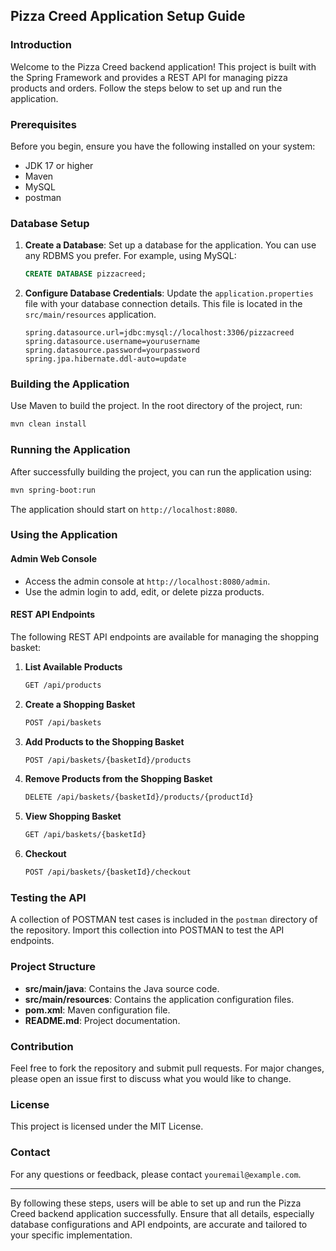 ## Pizza Creed Application Setup Guide

### Introduction
Welcome to the Pizza Creed backend application! This project is built with the Spring Framework and provides a REST API for managing pizza products and orders. Follow the steps below to set up and run the application.

### Prerequisites
Before you begin, ensure you have the following installed on your system:

- JDK 17 or higher
- Maven
- MySQL
- postman

### Database Setup
1. **Create a Database**:
   Set up a database for the application. You can use any RDBMS you prefer. For example, using MySQL:
   ```sql
   CREATE DATABASE pizzacreed;
   ```

2. **Configure Database Credentials**:
   Update the `application.properties` file with your database connection details. This file is located in the `src/main/resources` application.
   ```properties
   spring.datasource.url=jdbc:mysql://localhost:3306/pizzacreed
   spring.datasource.username=yourusername
   spring.datasource.password=yourpassword
   spring.jpa.hibernate.ddl-auto=update
   ```

### Building the Application
Use Maven to build the project. In the root directory of the project, run:
```sh
mvn clean install
```

### Running the Application
After successfully building the project, you can run the application using:
```sh
mvn spring-boot:run
```
The application should start on `http://localhost:8080`.

### Using the Application
#### Admin Web Console
- Access the admin console at `http://localhost:8080/admin`.
- Use the admin login to add, edit, or delete pizza products.

#### REST API Endpoints
The following REST API endpoints are available for managing the shopping basket:

1. **List Available Products**
   ```sh
   GET /api/products
   ```

2. **Create a Shopping Basket**
   ```sh
   POST /api/baskets
   ```

3. **Add Products to the Shopping Basket**
   ```sh
   POST /api/baskets/{basketId}/products
   ```

4. **Remove Products from the Shopping Basket**
   ```sh
   DELETE /api/baskets/{basketId}/products/{productId}
   ```

5. **View Shopping Basket**
   ```sh
   GET /api/baskets/{basketId}
   ```

6. **Checkout**
   ```sh
   POST /api/baskets/{basketId}/checkout
   ```

### Testing the API
A collection of POSTMAN test cases is included in the `postman` directory of the repository. Import this collection into POSTMAN to test the API endpoints.

### Project Structure
- **src/main/java**: Contains the Java source code.
- **src/main/resources**: Contains the application configuration files.
- **pom.xml**: Maven configuration file.
- **README.md**: Project documentation.

### Contribution
Feel free to fork the repository and submit pull requests. For major changes, please open an issue first to discuss what you would like to change.

### License
This project is licensed under the MIT License.

### Contact
For any questions or feedback, please contact `youremail@example.com`.

---

By following these steps, users will be able to set up and run the Pizza Creed backend application successfully. Ensure that all details, especially database configurations and API endpoints, are accurate and tailored to your specific implementation.
